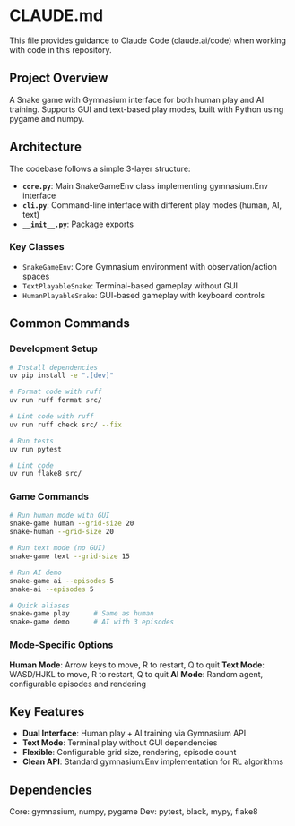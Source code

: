 # CLAUDE.md

This file provides guidance to Claude Code (claude.ai/code) when working with code in this repository.

## Project Overview

A Snake game with Gymnasium interface for both human play and AI training. Supports GUI and text-based play modes, built with Python using pygame and numpy.

## Architecture

The codebase follows a simple 3-layer structure:

- **`core.py`**: Main SnakeGameEnv class implementing gymnasium.Env interface
- **`cli.py`**: Command-line interface with different play modes (human, AI, text)
- **`__init__.py`**: Package exports

### Key Classes

- `SnakeGameEnv`: Core Gymnasium environment with observation/action spaces
- `TextPlayableSnake`: Terminal-based gameplay without GUI
- `HumanPlayableSnake`: GUI-based gameplay with keyboard controls

## Common Commands

### Development Setup
```bash
# Install dependencies
uv pip install -e ".[dev]"

# Format code with ruff
uv run ruff format src/

# Lint code with ruff
uv run ruff check src/ --fix

# Run tests
uv run pytest

# Lint code
uv run flake8 src/
```

### Game Commands
```bash
# Run human mode with GUI
snake-game human --grid-size 20
snake-human --grid-size 20

# Run text mode (no GUI)
snake-game text --grid-size 15

# Run AI demo
snake-game ai --episodes 5
snake-ai --episodes 5

# Quick aliases
snake-game play      # Same as human
snake-game demo      # AI with 3 episodes
```

### Mode-Specific Options

**Human Mode**: Arrow keys to move, R to restart, Q to quit
**Text Mode**: WASD/HJKL to move, R to restart, Q to quit
**AI Mode**: Random agent, configurable episodes and rendering

## Key Features

- **Dual Interface**: Human play + AI training via Gymnasium API
- **Text Mode**: Terminal play without GUI dependencies
- **Flexible**: Configurable grid size, rendering, episode count
- **Clean API**: Standard gymnasium.Env implementation for RL algorithms

## Dependencies

Core: gymnasium, numpy, pygame
Dev: pytest, black, mypy, flake8
